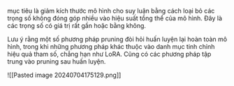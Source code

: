 mục tiêu là giảm kích thước mô hình cho suy luận bằng cách loại bỏ các trọng số không đóng góp nhiều vào hiệu suất tổng thể của mô hình. Đây là các trọng số có giá trị rất gần hoặc bằng không. 

Lưu ý rằng một số phương pháp pruning đòi hỏi huấn luyện lại hoàn toàn mô hình, trong khi những phương pháp khác thuộc vào danh mục tinh chỉnh hiệu quả tham số, chẳng hạn như LoRA. Cũng có các phương pháp tập trung vào pruning sau huấn luyện.

![[Pasted image 20240704175129.png]]

